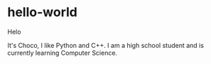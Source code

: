 # hello-world

Helo

It's Choco, I like Python and C++. I am a high school student and is currently learning Computer Science.
